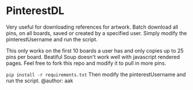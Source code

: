 # PinterestDL
Very useful for downloading references for artwork.
Batch download all pins, on all boards, saved or created by a specified user.
Simply modify the pinterestUsername and run the script.


This only works on the first 10 boards a user has and only copies up to 25 pins per board.
Beatiful Soup doesn't work well with javascript rendered pages. 
Feel free to fork this repo and modify it to pull in more pins.

`pip install -r requirements.txt`
Then modify the pinterestUsername and run the script. 
@author: aak

